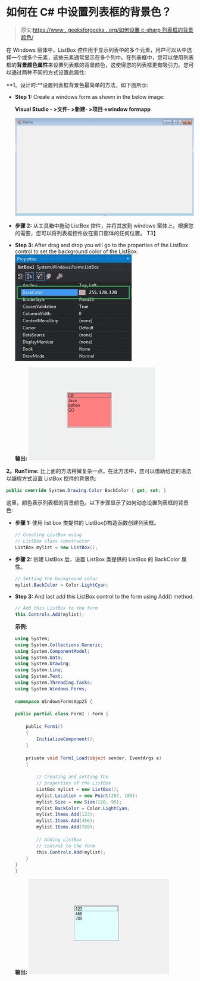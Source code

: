 # 如何在 C# 中设置列表框的背景色？

> 原文:[https://www . geeksforgeeks . org/如何设置 c-sharp 列表框的背景颜色/](https://www.geeksforgeeks.org/how-to-set-the-background-color-of-a-listbox-in-c-sharp/)

在 Windows 窗体中，ListBox 控件用于显示列表中的多个元素，用户可以从中选择一个或多个元素，这些元素通常显示在多个列中。在列表框中，您可以使用列表框的**背景颜色属性**来设置列表框的背景颜色，这使得您的列表框更有吸引力。您可以通过两种不同的方式设置此属性:

**1。设计时:**设置列表框背景色最简单的方法，如下图所示:

*   **Step 1:** Create a windows form as shown in the below image:

    **Visual Studio - >文件- >新建- >项目->window formapp**

    ![](img/52a0adebea6c33bdc662683df034f77e.png)

*   **步骤 2:** 从工具箱中拖动 ListBox 控件，并将其放到 windows 窗体上。根据您的需要，您可以将列表框控件放在窗口窗体的任何位置。
    T3】
*   **Step 3:** After drag and drop you will go to the properties of the ListBox control to set the background color of the ListBox.
    ![](img/bc5fbe99ed648d1a86506b22ca398aa9.png)

    **输出:**
    ![](img/2e56e40739b6db051e9cf481b376a0ab.png)

**2。RunTime:** 比上面的方法稍微复杂一点。在此方法中，您可以借助给定的语法以编程方式设置 ListBox 控件的背景色:

```cs
public override System.Drawing.Color BackColor { get; set; }
```

这里，颜色表示列表框的背景颜色。以下步骤显示了如何动态设置列表框的背景色:

*   **步骤 1:** 使用 list box 类提供的 ListBox()构造函数创建列表框。

    ```cs
    // Creating ListBox using 
    // ListBox class constructor
    ListBox mylist = new ListBox();

    ```

*   **步骤 2:** 创建 ListBox 后，设置 ListBox 类提供的 ListBox 的 BackColor 属性。

    ```cs
    // Setting the background color
    mylist.BackColor = Color.LightCyan;

    ```

*   **Step 3:** And last add this ListBox control to the form using Add() method.

    ```cs
    // Add this ListBox to the form
    this.Controls.Add(mylist);

    ```

    **示例:**

    ```cs
    using System;
    using System.Collections.Generic;
    using System.ComponentModel;
    using System.Data;
    using System.Drawing;
    using System.Linq;
    using System.Text;
    using System.Threading.Tasks;
    using System.Windows.Forms;

    namespace WindowsFormsApp25 {

    public partial class Form1 : Form {

        public Form1()
        {
            InitializeComponent();
        }

        private void Form1_Load(object sender, EventArgs e)
        {

            // Creating and setting the 
            // properties of the ListBox
            ListBox mylist = new ListBox();
            mylist.Location = new Point(287, 109);
            mylist.Size = new Size(120, 95);
            mylist.BackColor = Color.LightCyan;
            mylist.Items.Add(123);
            mylist.Items.Add(456);
            mylist.Items.Add(789);

            // Adding ListBox 
            // control to the form
            this.Controls.Add(mylist);
        }
    }
    }
    ```

    **输出:**
    ![](img/74639a0c23244264547d446c15fe8a57.png)